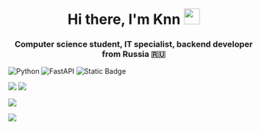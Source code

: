 
<h1 align="center">Hi there, I'm Knn
<img src="https://github.com/blackcater/blackcater/raw/main/images/Hi.gif" height="32"/></h1>
<h3 align="center">Computer science student, IT specialist, backend developer from Russia 🇷🇺</h3>

![Python](https://img.shields.io/badge/python-white?style=for-the-badge&logo=fastapi&labelColor=white&color=blue) ![FastAPI](https://img.shields.io/badge/FastAPI-white?style=for-the-badge&logo=fastapi&labelColor=white&color=009688) ![Static Badge](https://img.shields.io/badge/PostgresSQL-white?style=for-the-badge&logo=postgresql&logoColor=blue&labelColor=white&color=blue)


![](https://github-profile-summary-cards.vercel.app/api/cards/stats?username=knn-work&theme=solarized_dark) ![](https://github-profile-summary-cards.vercel.app/api/cards/repos-per-language?username=daniilshat&theme=solarized_dark)

![](https://github-profile-summary-cards.vercel.app/api/cards/profile-details?username=knn-work&theme=solarized_dark)  


![](https://komarev.com/ghpvc/?username=knn-work)


